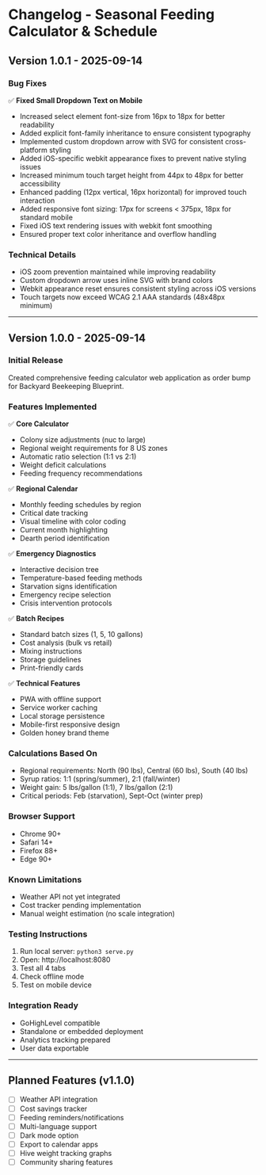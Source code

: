 # Changelog - Seasonal Feeding Calculator & Schedule

## Version 1.0.1 - 2025-09-14

### Bug Fixes
✅ **Fixed Small Dropdown Text on Mobile**
- Increased select element font-size from 16px to 18px for better readability
- Added explicit font-family inheritance to ensure consistent typography
- Implemented custom dropdown arrow with SVG for consistent cross-platform styling
- Added iOS-specific webkit appearance fixes to prevent native styling issues
- Increased minimum touch target height from 44px to 48px for better accessibility
- Enhanced padding (12px vertical, 16px horizontal) for improved touch interaction
- Added responsive font sizing: 17px for screens < 375px, 18px for standard mobile
- Fixed iOS text rendering issues with webkit font smoothing
- Ensured proper text color inheritance and overflow handling

### Technical Details
- iOS zoom prevention maintained while improving readability
- Custom dropdown arrow uses inline SVG with brand colors
- Webkit appearance reset ensures consistent styling across iOS versions
- Touch targets now exceed WCAG 2.1 AAA standards (48x48px minimum)

---

## Version 1.0.0 - 2025-09-14

### Initial Release
Created comprehensive feeding calculator web application as order bump for Backyard Beekeeping Blueprint.

### Features Implemented
✅ **Core Calculator**
- Colony size adjustments (nuc to large)
- Regional weight requirements for 8 US zones
- Automatic ratio selection (1:1 vs 2:1)
- Weight deficit calculations
- Feeding frequency recommendations

✅ **Regional Calendar**
- Monthly feeding schedules by region
- Critical date tracking
- Visual timeline with color coding
- Current month highlighting
- Dearth period identification

✅ **Emergency Diagnostics**
- Interactive decision tree
- Temperature-based feeding methods
- Starvation signs identification
- Emergency recipe selection
- Crisis intervention protocols

✅ **Batch Recipes**
- Standard batch sizes (1, 5, 10 gallons)
- Cost analysis (bulk vs retail)
- Mixing instructions
- Storage guidelines
- Print-friendly cards

✅ **Technical Features**
- PWA with offline support
- Service worker caching
- Local storage persistence
- Mobile-first responsive design
- Golden honey brand theme

### Calculations Based On
- Regional requirements: North (90 lbs), Central (60 lbs), South (40 lbs)
- Syrup ratios: 1:1 (spring/summer), 2:1 (fall/winter)
- Weight gain: 5 lbs/gallon (1:1), 7 lbs/gallon (2:1)
- Critical periods: Feb (starvation), Sept-Oct (winter prep)

### Browser Support
- Chrome 90+
- Safari 14+
- Firefox 88+
- Edge 90+

### Known Limitations
- Weather API not yet integrated
- Cost tracker pending implementation
- Manual weight estimation (no scale integration)

### Testing Instructions
1. Run local server: `python3 serve.py`
2. Open: http://localhost:8080
3. Test all 4 tabs
4. Check offline mode
5. Test on mobile device

### Integration Ready
- GoHighLevel compatible
- Standalone or embedded deployment
- Analytics tracking prepared
- User data exportable

---

## Planned Features (v1.1.0)
- [ ] Weather API integration
- [ ] Cost savings tracker
- [ ] Feeding reminders/notifications
- [ ] Multi-language support
- [ ] Dark mode option
- [ ] Export to calendar apps
- [ ] Hive weight tracking graphs
- [ ] Community sharing features